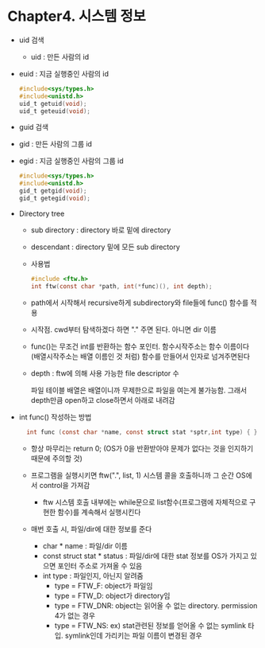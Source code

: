 # Chapter4. 시스템 정보

- uid 검색
  
  - uid : 만든 사람의 id
  
- euid : 지금 실행중인 사람의 id
  
  ```c
  #include<sys/types.h>
  #include<unistd.h>
  uid_t getuid(void);
  uid_t geteuid(void);
  ```
  
- guid 검색
  
- gid : 만든 사람의 그룹 id

- egid : 지금 실행중인 사람의 그룹 id

  ```c
  #include<sys/types.h>
  #include<unistd.h>
  gid_t getgid(void);
  gid_t getegid(void);
  ```

- Directory tree

  - sub directory : directory 바로 밑에 directory

  - descendant : directory 밑에 모든 sub directory

  - 사용법

    ```c
    #include <ftw.h>
    int ftw(const char *path, int(*func)(), int depth);
    ```

  - path에서 시작해서 recursive하게 subdirectory와 file들에 func() 함수를 적용
    
  - 시작점. cwd부터 탐색하겠다 하면 "." 주면 된다. 아니면 dir 이름
  
  - func()는 무조건 int를 반환하는 함수 포인터. 함수시작주소는 함수 이름이다(배열시작주소는 배열 이름인 것 처럼) 함수를 만들어서 인자로 넘겨주면된다
    
  
  - depth : ftw에 의해 사용 가능한 file descriptor 수
    
    파일 테이블 배열은 배열이니까 무제한으로 파일을 여는게 불가능함. 그래서 depth만큼 open하고 close하면서 아래로 내려감
  
- int func() 작성하는 방법
  
  ```c
    int func (const char *name, const struct stat *sptr,int type) { }
    ```
    
  - 항상 마무리는 return 0; (OS가 0을 반환받아야 문제가 없다는 것을 인지하기 때문에 주의할 것)
    
  - 프로그램을 실행시키면 ftw(".", list, 1) 시스템 콜을 호출하니까 그 순간 OS에서 control을 가져감
    
    - ftw 시스템 호출 내부에는 while문으로 list함수(프로그램에 자체적으로 구현한 함수)를 계속해서 실행시킨다
  - 매번 호출 시, 파일/dir에 대한 정보를 준다
      - char * name : 파일/dir 이름
      - const struct stat * status : 파일/dir에 대한 stat 정보를 OS가 가지고 있으면 포인터 주소로 가져올 수 있음
      - int type : 파일인지, 아닌지 알려줌
        - type = FTW_F: object가 파일임
        - type = FTW_D: object가 directory임
        - type = FTW_DNR: object는 읽어올 수 없는 directory. permission 4가 없는 경우
        - type = FTW_NS: ex) stat관련된 정보를 얻어올 수 없는 symlink 타입. symlink인데 가리키는 파일 이름이 변경된 경우


